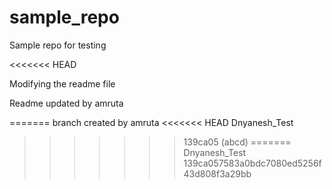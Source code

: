 # sample_repo
Sample repo for testing

<<<<<<< HEAD

Modifying the readme file


Readme updated by amruta

=======
branch created by amruta
<<<<<<< HEAD
Dnyanesh_Test
>>>>>>> 139ca05 (abcd)
=======
Dnyanesh_Test
>>>>>>> 139ca057583a0bdc7080ed5256f43d808f3a29bb
